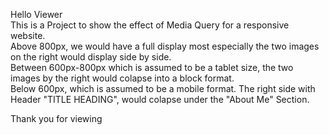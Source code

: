 Hello Viewer <br>
This is a Project to show the effect of Media Query for a responsive website. <br>
Above 800px, we would have a full display most especially the two images on the right would display side by side. <br>
Between 600px-800px which is assumed to be a tablet size, the two images by the right would colapse into a block format. <br>
Below 600px, which is assumed to be a mobile format. The right side with Header "TITLE HEADING", would colapse under the "About Me" Section. <br>

Thank you for viewing <br>